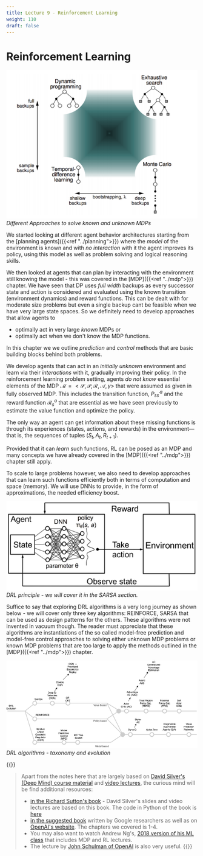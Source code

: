 ```yaml
---
title: Lecture 9 - Reinforcement Learning
weight: 110
draft: false
---
```


# Reinforcement Learning

![unified-view-rl](images/unified-view-rl.png#center)
*Different Approaches to solve known and unknown MDPs*

We started looking at different agent behavior architectures starting from the [planning agents]({{<ref "../planning">}}) where the _model_ of the environment is known and with _no interaction_ with it the agent improves its policy, using this model as well as problem solving and logical reasoning skills. 

We then looked at agents that can plan by interacting with the environment still knowing the model - this was covered in the [MDP]({{<ref "../mdp">}}) chapter.  We have seen that DP uses _full width_ backups as every successor state and action is considered and evaluated using the known transition (environment dynamics) and reward functions. This can be dealt with for moderate size problems but even a single backup cant be feasible when we have very large state spaces. So we definitely need to develop approaches that allow agents to 

* optimally act in very large _known_ MDPs or 
* optimally act when we don't know the MDP functions. 

In this chapter we we outline _prediction_ and _control_ methods that are basic building blocks behind both problems. 

We develop agents that can act in an _initially unknown_ environment and learn via their _interactions_ with it, gradually improving their policy. In the reinforcement learning problem setting, agents _do not know_ essential elements of the MDP $\mathcal M = <\mathcal S, \mathcal P, \mathcal R, \mathcal A, \gamma>$ that were assumed as given in fully observed MDP. This includes the transition function, $P^a_{ss^\prime}$ and the reward function $\mathcal R_s^a$ that are essential as we have seen previously to estimate the value function and optimize the policy. 

The only way an agent can get information about these missing functions is through its experiences (states, actions, and rewards) in the environment—that is, the sequences of tuples ($S_t, A_t, R_{t+1}$).  

Provided that it can _learn_ such functions, RL can be posed as an MDP and many concepts we have already covered in the [MDP]({{<ref "../mdp">}}) chapter still apply. 
 
To scale to large problems however, we also need to develop approaches that can learn such functions efficiently both in terms of computation and space (memory). We will use DNNs to provide, in the form of approximations, the needed efficiency boost. 

![drl-concept](images/drl-concept.png#center)
*DRL principle - we will cover it in the SARSA section.*

Suffice to say that exploring DRL algorithms is a very long journey as shown below - we will cover only three key algorithms: REINFORCE, SARSA that can be used as design patterns for the others. These algorithms were not invented in vacuum though. The reader must appreciate that these algorithms are instantiations of the so called model-free prediction and model-free control approaches to solving either unknown MDP problems or known MDP problems that are too large to apply the methods outlined in the [MDP]({{<ref "../mdp">}}) chapter. 

![drl-algorithm-evolution](images/drl-algorithm-evolution.png#center)
*DRL algorithms - taxonomy and evolution*

{{<hint info >}}
> Apart from the notes here that are largely based on [David Silver's (Deep Mind) course material](https://www.davidsilver.uk/teaching/) and [video lectures](https://www.youtube.com/watch?v=2pWv7GOvuf0&list=PLqYmG7hTraZDM-OYHWgPebj2MfCFzFObQ), the curious mind will be find additional resources: 
> * [in the Richard Sutton's book](http://incompleteideas.net/book/RLbook2020.pdf) - David Silver's slides and video lectures are based on this book. The code in Python of the book is [here](https://github.com/ShangtongZhang/reinforcement-learning-an-introduction)
> * [in the suggested book](https://www.amazon.com/Deep-Reinforcement-Learning-Python-Hands-dp-0135172381/dp/0135172381/ref=mt_paperback?_encoding=UTF8&me=&qid=) written by Google researchers as well as on [OpenAI's website](https://openai.com/resources/). The chapters we covered is 1-4. 
> * You may also want to watch Andrew Ng's, [2018 version of his ML class](https://www.youtube.com/playlist?list=PLoROMvodv4rMiGQp3WXShtMGgzqpfVfbU) that includes MDP and RL lectures.
>  * The lecture  by [John Schulman of OpenAI](https://www.youtube.com/watch?v=PtAIh9KSnjo) is also very useful. 
{{</hint>}}
